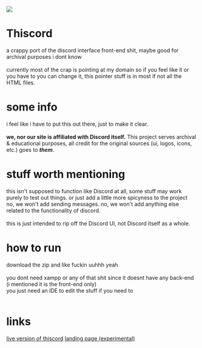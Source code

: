 <img src="https://media.discordapp.net/attachments/777384344523505697/810288039199899658/20210214_000609.png"></img>
# Thiscord
a crappy port of the discord interface front-end shit, maybe good for archival purposes i dont know</br>
</br>
currently most of the crap is pointing at my domain so if you feel like it or you have to you can change it, this pointer stuff is in most if not all the HTML files.

# some info
i feel like i have to put this out there, just to make it clear.</br>
</br>
**we, nor our site is affiliated with Discord itself.** This project serves archival & educational purposes, all credit for the original sources (ui, logos, icons, etc.) goes to ***them***.

# stuff worth mentioning
this isn't supposed to function like Discord at all, some stuff may work purely to test out things. or just add a little more spicyness to the project</br>
no, we won't add sending messages. no, we won't add anything else related to the functionality of discord.</br>
</br>
this is just intended to rip off the Discord UI, not Discord itself as a whole.

# how to run
download the zip and like fuckin uuhhh yeah</br>
</br>
you dont need xampp or any of that shit since it doesnt have any back-end (i mentioned it is the front-end only)</br>
you just need an IDE to edit the stuff if you need to</br>
</br>

# links
[live version of thiscord](http://thiscord.evolutionevotv.pl/)
[landing page (experimental)](http://thiscord.evolutionevotv.pl/landpage.html)
